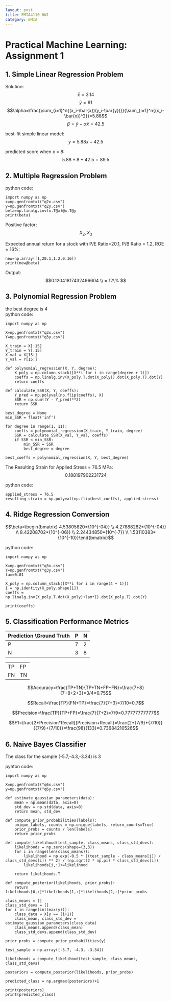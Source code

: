 ```yaml
---
layout: post
title: EMIA4110 HW1 
category: EMIA
---
```

# Practical Machine Learning: Assignment 1

## 1. Simple Linear Regression Problem
Solution:
$$\bar{x}=3.14$$
$$\bar{y}=61$$
$$\alpha=\frac{\sum_{i=1}^n{(x_i-\bar{x})(y_i-\bar{y})}}{\sum_{i=1}^n{(x_i-\bar{x})^2}}=5.88$$
$$\beta=\bar{y}-\alpha\bar{x}=42.5$$

best-fit simple linear model: $$y=5.88x+42.5$$

predicted score when x = 8:
$$5.88*8 + 42.5 = 89.5$$

## 2. Multiple Regression Problem
python code:

    import numpy as np 
    x=np.genfromtxt("q2x.csv")
    y=np.genfromtxt("q2y.csv")
    beta=np.linalg.inv(x.T@x)@x.T@y
    print(beta)

Positive factor:
$$X_2,X_3$$

Expected annual return for a stock with P/E Ratio=20.1, P/B
Ratio = 1.2, ROE = 16%:

    new=np.array([1,20.1,1.2,0.16])
    print(new@beta)

Output: $$0.12041817432496604 \\ = 12\% $$

## 3. Polynomial Regression Problem
the best degree is 4\
python code:

    import numpy as np

    X=np.genfromtxt("q3x.csv")
    Y=np.genfromtxt("q3y.csv")

    X_train = X[:15]
    Y_train = Y[:15]
    X_val = X[15:]
    Y_val = Y[15:]

    def polynomial_regression(X, Y, degree):
        X_poly = np.column_stack([X**i for i in range(degree + 1)])
        coeffs = np.linalg.inv(X_poly.T.dot(X_poly)).dot(X_poly.T).dot(Y)
        return coeffs

    def calculate_SSR(X, Y, coeffs):
        Y_pred = np.polyval(np.flip(coeffs), X)
        SSR = np.sum((Y - Y_pred)**2)
        return SSR

    best_degree = None
    min_SSR = float('inf')

    for degree in range(1, 11): 
        coeffs = polynomial_regression(X_train, Y_train, degree)
        SSR = calculate_SSR(X_val, Y_val, coeffs)
        if SSR < min_SSR:
            min_SSR = SSR
            best_degree = degree

    best_coeffs = polynomial_regression(X, Y, best_degree)

The Resulting Strain for Applied Stress = 76.5 MPa:
$$0.188197902231724$$

python code: 

    applied_stress = 76.5
    resulting_strain = np.polyval(np.flip(best_coeffs), applied_stress)


## 4. Ridge Regression Conversion
$$\beta=\begin{bmatrix} 4.53805820*{10^{-04}} \\ 4.27888282*{10^{-04}} \\ 8.42208702*{10^{-06}} \\ 2.24434850*{10^{-7}} \\
 1.53110383*{10^{-10}}\end{bmatrix}$$

 python code: 

    import numpy as np

    X=np.genfromtxt("q3x.csv")
    Y=np.genfromtxt("q3y.csv")
    lam=0.01

    X_poly = np.column_stack([X**i for i in range(4 + 1)])
    I = np.identity(X_poly.shape[1])
    coeffs = np.linalg.inv(X_poly.T.dot(X_poly)+lam*I).dot(X_poly.T).dot(Y)

    print(coeffs)

## 5. Classification Performance Metrics
| Prediction \Ground Truth |  P | N  |
|---|---|---|
| P  |  7   | 2  |
| N  |   3 | 8  |

|||
|---|---|
|TP|FP|
|FN|TN|

$$Accuracy=\frac{TP+TN}{TP+TN+FP+FN}=\frac{7+8}{7+8+2+3}=3/4=0.75$$

$$Recall=\frac{TP}{FN+TP}=\frac{7}{7+3}=7/10=0.7$$

$$Precision=\frac{TP}{TP+FP}=\frac{7}{7+2}=7/9=0.77777777777$$

$$F1=\frac{2*Precision*Recall}{Precision+Recall}=\frac{2*{7/9}*{7/10}}{{7/9}+{7/10}}=\frac{98}{133}=0.73684210526$$

## 6. Naive Bayes Classifier
The class for the sample (-5.7,-4.3,-3.34) is 3

pyhton code:

    import numpy as np

    X=np.genfromtxt("q6x.csv")
    y=np.genfromtxt("q6y.csv")

    def estimate_gaussian_parameters(data):
        mean = np.mean(data, axis=0)
        std_dev = np.std(data, axis=0)
        return mean, std_dev

    def compute_prior_probabilities(labels):
        unique_labels, counts = np.unique(labels, return_counts=True)
        prior_probs = counts / len(labels)
        return prior_probs

    def compute_likelihood(test_sample, class_means, class_std_devs):
        likelihoods = np.zeros(shape=(3,3))
        for i in range(len(class_means)):
            likelihood = np.exp(-0.5 * ((test_sample - class_means[i]) / class_std_devs[i]) ** 2) / (np.sqrt(2 * np.pi) * class_std_devs[i])
            likelihoods[i,:]+=likelihood

        return likelihoods.T

    def compute_posterior(likelihoods, prior_probs):
        return likelihoods[0,:]*likelihoods[1,:]*likelihoods[2,:]*prior_probs

    class_means = []
    class_std_devs = []
    for i in range(int(max(y))):
        class_data = X[y == (i+1)]
        class_mean, class_std_dev = estimate_gaussian_parameters(class_data)
        class_means.append(class_mean)
        class_std_devs.append(class_std_dev)

    prior_probs = compute_prior_probabilities(y)

    test_sample = np.array([-5.7, -4.3, -3.34])

    likelihoods = compute_likelihood(test_sample, class_means, class_std_devs)

    posteriors = compute_posterior(likelihoods, prior_probs)

    predicted_class = np.argmax(posteriors)+1

    print(posteriors)
    print(predicted_class)


